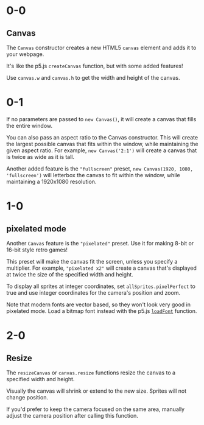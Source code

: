 # 0-0

## Canvas

The `Canvas` constructor creates a new HTML5 `canvas` element and adds it to your webpage.

It's like the p5.js `createCanvas` function, but with some added features!

Use `canvas.w` and `canvas.h` to get the width and height of the canvas.

# 0-1

If no parameters are passed to `new Canvas()`, it will create a canvas that fills the entire window.

You can also pass an aspect ratio to the Canvas constructor. This will create the largest possible canvas that fits within the window, while maintaining the given aspect ratio. For example, `new Canvas('2:1')` will create a canvas that is twice as wide as it is tall.

Another added feature is the `"fullscreen"` preset, `new Canvas(1920, 1080, 'fullscreen')` will letterbox the canvas to fit within the window, while maintaining a 1920x1080 resolution.

# 1-0

## pixelated mode

Another `Canvas` feature is the `"pixelated"` preset. Use it for making 8-bit or 16-bit style retro games!

This preset will make the canvas fit the screen, unless you specify a multiplier. For example, `"pixelated x2"` will create a canvas that's displayed at twice the size of the specified width and height.

To display all sprites at integer coordinates, set `allSprites.pixelPerfect` to true and use integer coordinates for the camera's position and zoom.

Note that modern fonts are vector based, so they won't look very good in pixelated mode. Load a bitmap font instead with the p5.js [`loadFont`](https://p5js.org/reference/#/p5/loadFont) function.

# 2-0

## Resize

The `resizeCanvas` or `canvas.resize` functions resize the canvas to a specified width and height.

Visually the canvas will shrink or extend to the new size. Sprites will not change position.

If you'd prefer to keep the camera focused on the same area, manually adjust the camera position after calling this function.
